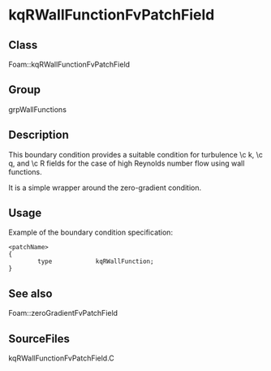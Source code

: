 # kqRWallFunctionFvPatchField 
## Class
Foam::kqRWallFunctionFvPatchField

## Group
grpWallFunctions

## Description
This boundary condition provides a suitable condition for turbulence
\c k, \c q, and \c R fields for the case of high Reynolds number flow using
wall functions.

It is a simple wrapper around the zero-gradient condition.

## Usage
Example of the boundary condition specification:
```
<patchName>
{
        type            kqRWallFunction;
}
```

## See also
Foam::zeroGradientFvPatchField

## SourceFiles
kqRWallFunctionFvPatchField.C

